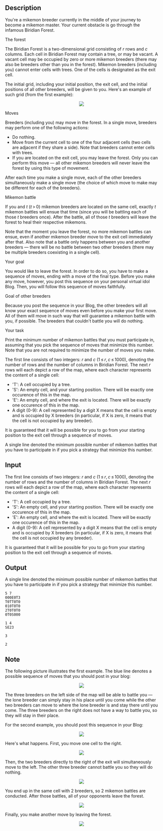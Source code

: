 ## Description

<div><p>You're a mikemon breeder currently in the middle of your journey to become a mikemon master. Your current obstacle is go through the infamous Biridian Forest.</p><p><span class="tex-font-style-bf">The forest</span></p><p>The Biridian Forest is a two-dimensional grid consisting of <span class="tex-span"><i>r</i></span> rows and <span class="tex-span"><i>c</i></span> columns. Each cell in Biridian Forest may contain a tree, or may be vacant. A vacant cell may be occupied by zero or more mikemon breeders (there may also be breeders other than you in the forest). Mikemon breeders (including you) cannot enter cells with trees. One of the cells is designated as the exit cell.</p><p>The initial grid, including your initial position, the exit cell, and the initial positions of all other breeders, will be given to you. Here's an example of such grid (from the first example):</p><center> <img class="tex-graphics" src="file://fZimHnJK.png" style="max-width: 100.0%;max-height: 100.0%;"> </center><p><span class="tex-font-style-bf">Moves</span></p><p>Breeders (including you) may move in the forest. In a single move, breeders may perform one of the following actions: </p><ul> <li> Do nothing. </li><li> Move from the current cell to one of the four adjacent cells (two cells are adjacent if they share a side). Note that breeders cannot enter cells with trees. </li><li> If you are located on the exit cell, you may leave the forest. Only you can perform this move — all other mikemon breeders will never leave the forest by using this type of movement. </li></ul><p>After each time you make a single move, each of the other breeders simultaneously make a single move (the choice of which move to make may be different for each of the breeders).</p><p><span class="tex-font-style-bf">Mikemon battle</span></p><p>If you and <span class="tex-span"><i>t</i></span> <span class="tex-span">(<i>t</i> &gt; 0)</span> mikemon breeders are located on the same cell, exactly <span class="tex-span"><i>t</i></span> mikemon battles will ensue that time (since you will be battling each of those <span class="tex-span"><i>t</i></span> breeders once). After the battle, all of those <span class="tex-span"><i>t</i></span> breeders will leave the forest to heal their respective mikemons.</p><p>Note that the moment you leave the forest, no more mikemon battles can ensue, even if another mikemon breeder move to the exit cell immediately after that. Also note that a battle only happens between you and another breeders — there will be no battle between two other breeders (there may be multiple breeders coexisting in a single cell).</p><p><span class="tex-font-style-bf">Your goal</span></p><p>You would like to leave the forest. In order to do so, you have to make a sequence of moves, ending with a move of the final type. Before you make any move, however, you post this sequence on your personal virtual idol Blog. Then, you will follow this sequence of moves faithfully.</p><p><span class="tex-font-style-bf">Goal of other breeders</span></p><p>Because you post the sequence in your Blog, the other breeders will all know your exact sequence of moves even before you make your first move. All of them will move in such way that will guarantee a mikemon battle with you, if possible. The breeders that couldn't battle you will do nothing.</p><p><span class="tex-font-style-bf">Your task</span></p><p>Print the minimum number of mikemon battles that you must participate in, assuming that you pick the sequence of moves that minimize this number. Note that you are not required to minimize the number of moves you make.</p></div><div class="input-specification"><p>The first line consists of two integers: <span class="tex-span"><i>r</i></span> and <span class="tex-span"><i>c</i></span> (<span class="tex-span">1 ≤ <i>r</i>, <i>c</i> ≤ 1000</span>), denoting the number of rows and the number of columns in Biridian Forest. The next <span class="tex-span"><i>r</i></span> rows will each depict a row of the map, where each character represents the content of a single cell: </p><ul> <li> '<span class="tex-font-style-tt">T</span>': A cell occupied by a tree. </li><li> '<span class="tex-font-style-tt">S</span>': An empty cell, and your starting position. There will be exactly one occurence of this in the map. </li><li> '<span class="tex-font-style-tt">E</span>': An empty cell, and where the exit is located. There will be exactly one occurence of this in the map. </li><li> A digit (0-9): A cell represented by a digit X means that the cell is empty and is occupied by X breeders (in particular, if X is zero, it means that the cell is not occupied by any breeder). </li></ul><p>It is guaranteed that it will be possible for you to go from your starting position to the exit cell through a sequence of moves.</p></div><div class="output-specification"><p>A single line denoted the minimum possible number of mikemon battles that you have to participate in if you pick a strategy that minimize this number.</p></div>

## Input

<p>The first line consists of two integers: <span class="tex-span"><i>r</i></span> and <span class="tex-span"><i>c</i></span> (<span class="tex-span">1 ≤ <i>r</i>, <i>c</i> ≤ 1000</span>), denoting the number of rows and the number of columns in Biridian Forest. The next <span class="tex-span"><i>r</i></span> rows will each depict a row of the map, where each character represents the content of a single cell: </p><ul> <li> '<span class="tex-font-style-tt">T</span>': A cell occupied by a tree. </li><li> '<span class="tex-font-style-tt">S</span>': An empty cell, and your starting position. There will be exactly one occurence of this in the map. </li><li> '<span class="tex-font-style-tt">E</span>': An empty cell, and where the exit is located. There will be exactly one occurence of this in the map. </li><li> A digit (0-9): A cell represented by a digit X means that the cell is empty and is occupied by X breeders (in particular, if X is zero, it means that the cell is not occupied by any breeder). </li></ul><p>It is guaranteed that it will be possible for you to go from your starting position to the exit cell through a sequence of moves.</p>

## Output

<p>A single line denoted the minimum possible number of mikemon battles that you have to participate in if you pick a strategy that minimize this number.</p>





```input1
5 7
000E0T3
T0TT0T0
010T0T0
2T0T0T0
0T0S000

```




```input2
1 4
SE23

```




```output1
3

```




```output2
2

```



## Note

<p>The following picture illustrates the first example. The blue line denotes a possible sequence of moves that you should post in your blog:</p><center> <img class="tex-graphics" src="file://s4Xu06b8.png" style="max-width: 100.0%;max-height: 100.0%;"> </center><p>The three breeders on the left side of the map will be able to battle you — the lone breeder can simply stay in his place until you come while the other two breeders can move to where the lone breeder is and stay there until you come. The three breeders on the right does not have a way to battle you, so they will stay in their place.</p><p>For the second example, you should post this sequence in your Blog:</p><center> <img class="tex-graphics" src="file://RL83KKR9.png" style="max-width: 100.0%;max-height: 100.0%;"> </center><p>Here's what happens. First, you move one cell to the right.</p><center> <img class="tex-graphics" src="file://VymqIKUJ.png" style="max-width: 100.0%;max-height: 100.0%;"> </center><p>Then, the two breeders directly to the right of the exit will simultaneously move to the left. The other three breeder cannot battle you so they will do nothing.</p><center> <img class="tex-graphics" src="file://13rEwDe9.png" style="max-width: 100.0%;max-height: 100.0%;"> </center><p>You end up in the same cell with <span class="tex-span">2</span> breeders, so <span class="tex-span">2</span> mikemon battles are conducted. After those battles, all of your opponents leave the forest.</p><center> <img class="tex-graphics" src="file://2vWCf8SV.png" style="max-width: 100.0%;max-height: 100.0%;"> </center><p>Finally, you make another move by leaving the forest.</p><center> <img class="tex-graphics" src="file://umYRZa6J.png" style="max-width: 100.0%;max-height: 100.0%;"> </center>

